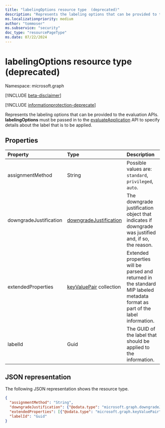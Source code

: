 ```yaml
---
title: "labelingOptions resource type  (deprecated)"
description: "Represents the labeling options that can be provided to the evaluation APIs. Deprecated."
ms.localizationpriority: medium
author: "tommoser"
ms.subservice: "security"
doc_type: "resourcePageType"
ms.date: 07/22/2024
---
```


# labelingOptions resource type  (deprecated)

Namespace: microsoft.graph

[!INCLUDE [beta-disclaimer](../../includes/beta-disclaimer.md)]

[!INCLUDE [informationprotection-deprecate](../../includes/informationprotection-deprecate.md)]

Represents the labeling options that can be provided to the evaluation APIs. **labelingOptions** must be passed in to the [evaluateApplication](../api/informationprotectionlabel-evaluateapplication.md) API to specify details about the label that is to be applied. 

## Properties

| Property               | Type                                                | Description                                                                                                                   |
| :--------------------- | :-------------------------------------------------- | :---------------------------------------------------------------------------------------------------------------------------- |
| assignmentMethod       | String                                              | Possible values are: `standard`, `privileged`, `auto`.                                                                        |
| downgradeJustification | [downgradeJustification](downgradejustification.md) | The downgrade justification object that indicates if downgrade was justified and, if so, the reason.                          |
| extendedProperties     | [keyValuePair](keyvaluepair.md) collection          | Extended properties will be parsed and returned in the standard MIP labeled metadata format as part of the label information. |
| labelId                | Guid                                                | The GUID of the label that should be applied to the information.                                                              |

## JSON representation

The following JSON representation shows the resource type.

<!-- {
  "blockType": "resource",
  "optionalProperties": [

  ],
  "@odata.type": "microsoft.graph.labelingOptions",
  "baseType": null
}-->

```json
{
  "assignmentMethod": "String",
  "downgradeJustification": {"@odata.type": "microsoft.graph.downgradeJustification"},
  "extendedProperties": [{"@odata.type": "microsoft.graph.keyValuePair"}],
  "labelId": "Guid"
}
```

<!-- uuid: 16cd6b66-4b1a-43a1-adaf-3a886856ed98
2019-02-04 14:57:30 UTC -->
<!-- {
  "type": "#page.annotation",
  "description": "labelingOptions resource",
  "keywords": "",
  "section": "documentation",
  "tocPath": ""
}-->

